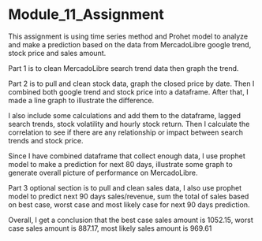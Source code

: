 # Module_11_Assignment

This assignment is using time series method and Prohet model to analyze and make a prediction based on the data from MercadoLibre google trend, stock price and sales amount.


Part 1 is to clean MercadoLibre search trend data then graph the trend.

Part 2 is to pull and clean stock data, graph the closed price by date. Then I combined both google trend and stock price into a dataframe. After that, I made a line graph to illustrate the difference.

I also include some calculations and add them to the dataframe, lagged search trends, stock volatility and hourly stock return. Then I calculate the correlation to see if there are any relationship or impact between search trends and stock price.

Since I have combined dataframe that collect enough data, I use prophet model to make a prediction for next 80 days, illustrate some graph to generate overall picture of performance on MercadoLibre.

Part 3 optional section is to pull and clean sales data, I also use prophet model to predict next 90 days sales/revenue, sum the total of sales based on best case, worst case and most likely case for next 90 days prediction.

Overall, I get a conclusion that the best case sales amount is 1052.15, worst case sales amount is 887.17, most likely sales amount is 969.61